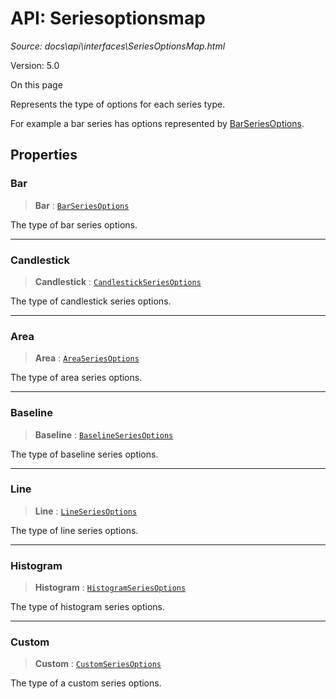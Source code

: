 # API: Seriesoptionsmap

*Source: docs\api\interfaces\SeriesOptionsMap.html*

Version: 5.0

On this page

Represents the type of options for each series type.

For example a bar series has options represented by [BarSeriesOptions](../type-aliases/BarSeriesOptions.md).

## Properties[​](SeriesOptionsMap.html#properties "Direct link to Properties")

### Bar[​](SeriesOptionsMap.html#bar "Direct link to Bar")

> **Bar** : [`BarSeriesOptions`](../type-aliases/BarSeriesOptions.md)

The type of bar series options.

* * *

### Candlestick[​](SeriesOptionsMap.html#candlestick "Direct link to Candlestick")

> **Candlestick** : [`CandlestickSeriesOptions`](../type-aliases/CandlestickSeriesOptions.md)

The type of candlestick series options.

* * *

### Area[​](SeriesOptionsMap.html#area "Direct link to Area")

> **Area** : [`AreaSeriesOptions`](../type-aliases/AreaSeriesOptions.md)

The type of area series options.

* * *

### Baseline[​](SeriesOptionsMap.html#baseline "Direct link to Baseline")

> **Baseline** : [`BaselineSeriesOptions`](../type-aliases/BaselineSeriesOptions.md)

The type of baseline series options.

* * *

### Line[​](SeriesOptionsMap.html#line "Direct link to Line")

> **Line** : [`LineSeriesOptions`](../type-aliases/LineSeriesOptions.md)

The type of line series options.

* * *

### Histogram[​](SeriesOptionsMap.html#histogram "Direct link to Histogram")

> **Histogram** : [`HistogramSeriesOptions`](../type-aliases/HistogramSeriesOptions.md)

The type of histogram series options.

* * *

### Custom[​](SeriesOptionsMap.html#custom "Direct link to Custom")

> **Custom** : [`CustomSeriesOptions`](../type-aliases/CustomSeriesOptions.md)

The type of a custom series options.
